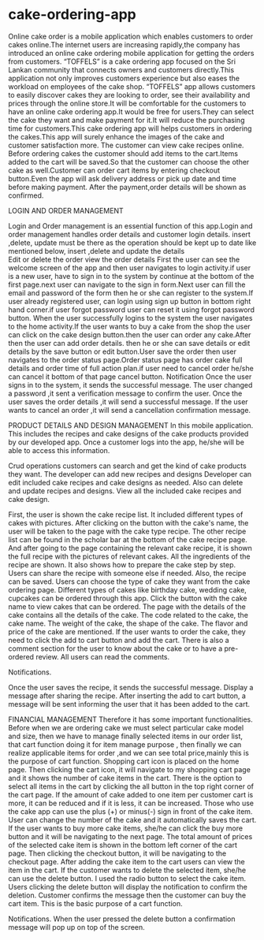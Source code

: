 # cake-ordering-app
Online cake order is a mobile application which enables customers to order cakes online.The internet users are increasing rapidly,the company has introduced an online cake ordering mobile application for getting the orders from customers. “TOFFELS” is a cake ordering app focused on the Sri Lankan community that connects  owners and customers directly.This application not only improves customers experience but also eases the workload on employees of the cake shop.  “TOFFELS” app allows customers to easily discover cakes they are looking to order, see their availability and  prices through the online store.It will be comfortable for the customers to have an online cake ordering app.It would be free for users.They can select the cake they want and make payment for it.It will reduce the purchasing time for customers.This cake ordering app will helps customers in ordering the cakes.This app will surely enhance the images of the cake and customer satisfaction more.  The customer can view cake recipes online. Before ordering cakes the customer should add items to the cart.Items added to the cart will be saved.So that  the customer can choose the other cake as well.Customer can order cart items by entering checkout button.Even the app will ask delivery address or  pick up date and time before making payment. After the payment,order details will be shown as confirmed.

LOGIN AND ORDER MANAGEMENT

Login and Order management is an essential function of this app.Login and order management handles order details and customer login details. insert ,delete, update must be there as the operation should be kept up to date  like mentioned below,
insert ,delete and update the details  
Edit or delete the order
view the order details
First the user can see the welcome screen of the app and then user navigates to login activity.if user is a new user, have to sign in to the system by continue  at the bottom of the first page.next user can navigate to the sign in form.Next user can fill the email and password of the form then he or she can register to the system.If user already registered user, can login using sign up button in bottom right hand corner.if user forgot password user can reset it using forgot password button.
     When the user successfully logins to the system the user navigates to the home activity.If the user wants to buy a cake from the shop the user can click on the cake design button.then the user can order any cake.After then the user can add order details. then he or she can save details or edit details by the save button or edit button.User save the order then user navigates to the order status page.Order status page has order cake full details and order time of full action plan.if user need to cancel order he/she can cancel it bottom of that page cancel button.
         Notification
Once the user signs in to the system, it sends the successful message.
The user changed a password ,it sent a verification message to confirm the user.
Once the user saves the order details ,it will send a successful message.
If the user wants to cancel an order ,it will send a cancellation confirmation message.

PRODUCT DETAILS AND DESIGN MANAGEMENT
In this mobile application. This includes the recipes and cake designs of the cake products provided by our developed app. Once a customer logs into the app, he/she will be able to access this information.

Crud operations
customers can search and get the kind of cake products they want.
The developer can add new recipes and designs
Developer can edit included cake recipes and cake designs as needed.
Also can delete and update recipes and designs. 
View all the included cake recipes and cake design.

First, the user is shown the cake recipe list. It included different types of cakes with pictures. After clicking on the button with the cake's name, the user will be taken to the page with the cake type recipe. The other recipe list can be found in the scholar bar at the bottom of the cake recipe page. And after going to the page containing the relevant cake recipe, it is shown the full recipe with the pictures of relevant cakes. All the ingredients of the recipe are shown. It also shows how to prepare the cake step by step. Users can share the recipe with someone else if needed. Also, the recipe can be saved.
   Users can choose the type of cake they want from the cake ordering page. Different types of cakes like birthday cake, wedding cake, cupcakes can be ordered through this app. Click the button with the cake name to view cakes that can be ordered. The page with the details of the cake contains all the details of the cake. The code related to the cake, the cake name. The weight of the cake, the shape of the cake. The flavor and price of the cake are mentioned. If the user wants to order the cake, they need to click the add to cart button and add the cart. There is also a comment section for the user to know about the cake or to have a pre-ordered review. All users can read the comments.

Notifications.

Once the user saves the recipe, it sends the successful message.
Display a message after sharing the recipe.
After inserting the add to cart button, a message will be sent informing the user that it has been added to the cart.

FINANCIAL MANAGEMENT
 Therefore it has some important  functionalities. Before when we are ordering cake we must select particular cake model  and size, then we have to manage finally selected items in our order list,  that cart function doing it for item manage purpose , then finally we can realize applicable items for order ,and we can see total price,mainly this is the purpose of cart function.
Shopping cart icon is placed on the home page. Then clicking the cart icon, it will navigate to my shopping cart page and it shows the number of cake items in the cart. There is the option to select all items in the cart by clicking the all button in the top right corner of the cart page. If the amount of cake added to one item per customer cart is more, it can be reduced and if it is less, it can be increased. Those who use the cake app can use the plus (+) or minus(-) sign in front of the cake item.  User can change the number of the cake and it automatically saves the cart. If the user wants to buy more cake items, she/he can click the buy more button and it will be navigating to the next page. The total amount of prices of the selected cake item is shown in the bottom left corner of the cart page. Then clicking the checkout button, it will be navigating to the checkout page. After adding the cake item to the cart users can view the item in the cart.  If the customer wants to delete the selected item, she/he can use the delete button. I used the radio button to select the cake item.  Users clicking the delete button will display the notification to confirm the deletion.   Customer confirms the message then the customer can buy the cart item. This is the basic purpose of a cart function.

Notifications.
When the user pressed the delete button a confirmation message will pop up on top of the screen.








